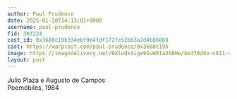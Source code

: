 ```yaml
---
author: Paul Prudence
date: 2025-01-20T14:13:01+0000
username: paul-prudence
fid: 307224
cast_id: 0x3688c19b334ebf9e4fdf172fe52b63a2d4b86888
cast: https://warpcast.com/paul-prudence/0x3688c19b
image: https://imagedelivery.net/BXluQx4ige9GuW0Ia56BHw/be379d8e-c811-4d14-4927-0adb2d772e00/original
layout: post
---
```

Julio Plaza e Augusto de Campos  
Poemóbiles, 1984  

<img src='https://imagedelivery.net/BXluQx4ige9GuW0Ia56BHw/be379d8e-c811-4d14-4927-0adb2d772e00/original' alt='' referrerpolicy='no-referrer'/>
